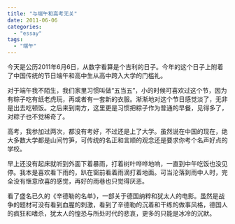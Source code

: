 ```yaml
---
title: "与端午和高考无关"
date: 2011-06-06
categories: 
  - "essay"
tags: 
  - "端午"
---
```


今天是公历2011年6月6日，从数字看算是个吉利的日子。今年的这个日子上附着了中国传统的节日端午和高中生从高中跨入大学的门槛礼。

对于端午我不陌生，我们家里习惯叫做“五当五”，小的时候可喜欢过这个节，因为有粽子吃有纸老虎玩，再或者有一套新的衣服。渐渐地对这个节日感觉淡了，无非是出去吃顿饭。之后来到南方，这里更是习惯把粽子作为普通的早餐，见得多了，对粽子也不觉稀奇了。

高考，我参加过两次，都没有考好，不过还是上了大学。虽然说在中国的现在，绝大多数大学都是山间竹笋，可传统的名正和言顺的观念还是要求你考个名声好点的学校。

早上还没有起床就听到外面下着暴雨，打着树叶哗哗地响，一直到中午吃饭也没见停。我本是喜欢看下雨的，趴在窗前看着雨滴打着地面。可当沦落到雨中人时，完全没有惬意欣喜的感觉，再好的雨巷也只觉得厌恶。

看了盛名已久的《辛德勒的名单》，一部关于德国纳粹和犹太人的电影。虽然是战争的题材可没有看到血腥的刺激，看到了辛德勒的沉着和干练的做事风格，德国人的疯狂和嗜杀，犹太人的惶恐与所处时代的悲哀，更多的只能是冰冷的沉默。
